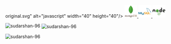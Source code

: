 original.svg" alt="javascript" width="40" height="40"/> </a> <a href="https://www.mongodb.com/" target="_blank" rel="noreferrer"> <img src="https://raw.githubusercontent.com/devicons/devicon/master/icons/mongodb/mongodb-original-wordmark.svg" alt="mongodb" width="40" height="40"/> </a> <a href="https://www.mysql.com/" target="_blank" rel="noreferrer"> <img src="https://raw.githubusercontent.com/devicons/devicon/master/icons/mysql/mysql-original-wordmark.svg" alt="mysql" width="40" height="40"/> </a> <a href="https://nodejs.org" target="_blank" rel="noreferrer"> <img src="https://raw.githubusercontent.com/devicons/devicon/master/icons/nodejs/nodejs-original-wordmark.svg" alt="nodejs" width="40" height="40"/> </a> </p>

<p><img align="left" src="https://github-readme-stats.vercel.app/api/top-langs?username=sudarshan-96&show_icons=true&locale=en&layout=compact" alt="sudarshan-96" /></p>

<p>&nbsp;<img align="center" src="https://github-readme-stats.vercel.app/api?username=sudarshan-96&show_icons=true&locale=en" alt="sudarshan-96" /></p>

<p><img align="center" src="https://github-readme-streak-stats.herokuapp.com/?user=sudarshan-96&" alt="sudarshan-96" /></p>
